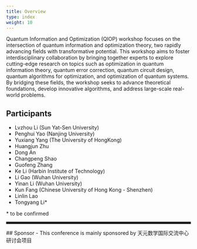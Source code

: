 ```yaml
---
title: Overview
type: index
weight: 10
---
```



Quantum Information and Optimization (QIOP) workshop focuses on the intersection of quantum information and optimization theory, two rapidly advancing fields with transformative potential. This workshop aims to foster interdisciplinary collaboration by bringing together experts to explore cutting-edge research on topics such as optimization in quantum information theory, quantum error correction, quantum circuit design, quantum algorithms for optimization, and optimization of quantum systems. By bridging these fields, the workshop seeks to advance theoretical foundations, develop innovative algorithms, and address large-scale real-world problems.

## Participants
- Lvzhou Li (Sun Yat-Sen University)
- Penghui Yao (Nanjing University)
- Yuxiang Yang (The University of HongKong)
- Huangjun Zhu 
- Dong An 
- Changpeng Shao
- Guofeng Zhang 
- Ke Li (Harbin Institute of Technology)
- Li Gao (Wuhan University)
- Yinan Li (Wuhan University)
- Kun Fang  (Chinese University of Hong Kong - Shenzhen)
- Linlin Lao
- Tongyang Li* 
 
\* to be confirmed


<hr style="border: 0; border-top: 5px solid;">
## Sponsor 
- This conference is mainly sponsored by 天元数学国际交流中心研讨会项目
